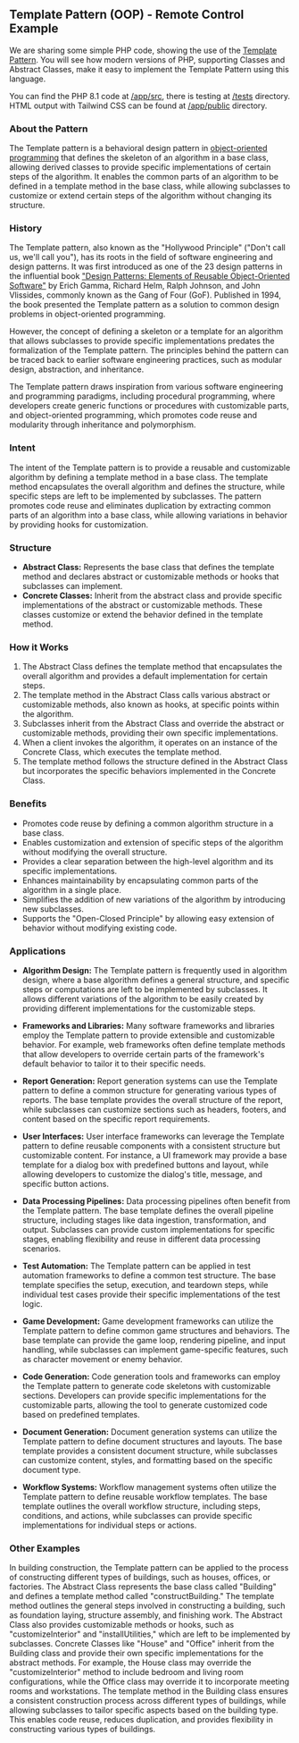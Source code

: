 ## Template Pattern (OOP) - Remote Control Example

We are sharing some simple PHP code, showing the use of
the [Template Pattern](https://en.wikipedia.org/wiki/Template_method_pattern). You will see how modern
versions of PHP, supporting Classes and Abstract Classes, make it easy to implement the Template Pattern using this
language.

You can find the PHP 8.1 code
at [/app/src](https://github.com/harryrampr/OPP_Template_Pattern-Caffeine_Beverages_Example/tree/master/app/src), there
is testing
at [/tests](https://github.com/harryrampr/OPP_Template_Pattern-Caffeine_Beverages_Example/tree/master/app/tests)
directory. HTML output with Tailwind CSS can be found
at [/app/public](https://github.com/harryrampr/OPP_Template_Pattern-Caffeine_Beverages_Example/tree/master/app/public)
directory.

### About the Pattern

The Template pattern is a behavioral design pattern
in [object-oriented programming](https://en.wikipedia.org/wiki/Object-oriented_programming) that defines the skeleton of
an algorithm in a base class, allowing derived classes to provide specific implementations of certain steps of the
algorithm. It enables the common parts of an algorithm to be defined in a template method in the base class, while
allowing subclasses to customize or extend certain steps of the algorithm without changing its structure.

### History

The Template pattern, also known as the "Hollywood Principle" ("Don't call us, we'll call you"), has its roots in the
field of software engineering and design patterns. It was first introduced as one of the 23 design patterns in the
influential
book ["Design Patterns: Elements of Reusable Object-Oriented Software"](https://en.wikipedia.org/wiki/Design_Patterns)
by Erich Gamma, Richard Helm, Ralph Johnson, and John Vlissides, commonly known as the Gang of Four (GoF). Published in
1994, the book presented the Template pattern as a solution to common design problems in object-oriented programming.

However, the concept of defining a skeleton or a template for an algorithm that allows subclasses to provide specific
implementations predates the formalization of the Template pattern. The principles behind the pattern can be traced back
to earlier software engineering practices, such as modular design, abstraction, and inheritance.

The Template pattern draws inspiration from various software engineering and programming paradigms, including procedural
programming, where developers create generic functions or procedures with customizable parts, and object-oriented
programming, which promotes code reuse and modularity through inheritance and polymorphism.

### Intent

The intent of the Template pattern is to provide a reusable and customizable algorithm by defining a template method in
a base class. The template method encapsulates the overall algorithm and defines the structure, while specific steps are
left to be implemented by subclasses. The pattern promotes code reuse and eliminates duplication by extracting common
parts of an algorithm into a base class, while allowing variations in behavior by providing hooks for customization.

### Structure

- **Abstract Class:** Represents the base class that defines the template method and declares abstract or customizable
  methods or hooks that subclasses can implement.
- **Concrete Classes:** Inherit from the abstract class and provide specific implementations of the abstract or
  customizable methods. These classes customize or extend the behavior defined in the template method.

### How it Works

1. The Abstract Class defines the template method that encapsulates the overall algorithm and provides a default
   implementation for certain steps.
2. The template method in the Abstract Class calls various abstract or customizable methods, also known as hooks, at
   specific points within the algorithm.
3. Subclasses inherit from the Abstract Class and override the abstract or customizable methods, providing their own
   specific implementations.
4. When a client invokes the algorithm, it operates on an instance of the Concrete Class, which executes the template
   method.
5. The template method follows the structure defined in the Abstract Class but incorporates the specific behaviors
   implemented in the Concrete Class.

### Benefits

- Promotes code reuse by defining a common algorithm structure in a base class.
- Enables customization and extension of specific steps of the algorithm without modifying the overall structure.
- Provides a clear separation between the high-level algorithm and its specific implementations.
- Enhances maintainability by encapsulating common parts of the algorithm in a single place.
- Simplifies the addition of new variations of the algorithm by introducing new subclasses.
- Supports the "Open-Closed Principle" by allowing easy extension of behavior without modifying existing code.

### Applications

- **Algorithm Design:** The Template pattern is frequently used in algorithm design, where a base algorithm defines a
  general structure, and specific steps or computations are left to be implemented by subclasses. It allows different
  variations of the algorithm to be easily created by providing different implementations for the customizable steps.

- **Frameworks and Libraries:** Many software frameworks and libraries employ the Template pattern to provide extensible
  and customizable behavior. For example, web frameworks often define template methods that allow developers to override
  certain parts of the framework's default behavior to tailor it to their specific needs.

- **Report Generation:** Report generation systems can use the Template pattern to define a common structure for
  generating various types of reports. The base template provides the overall structure of the report, while subclasses
  can customize sections such as headers, footers, and content based on the specific report requirements.

- **User Interfaces:** User interface frameworks can leverage the Template pattern to define reusable components with a
  consistent structure but customizable content. For instance, a UI framework may provide a base template for a dialog
  box with predefined buttons and layout, while allowing developers to customize the dialog's title, message, and
  specific button actions.

- **Data Processing Pipelines:** Data processing pipelines often benefit from the Template pattern. The base template
  defines the overall pipeline structure, including stages like data ingestion, transformation, and output. Subclasses
  can provide custom implementations for specific stages, enabling flexibility and reuse in different data processing
  scenarios.

- **Test Automation:** The Template pattern can be applied in test automation frameworks to define a common test
  structure. The base template specifies the setup, execution, and teardown steps, while individual test cases provide
  their specific implementations of the test logic.

- **Game Development:** Game development frameworks can utilize the Template pattern to define common game structures
  and behaviors. The base template can provide the game loop, rendering pipeline, and input handling, while subclasses
  can implement game-specific features, such as character movement or enemy behavior.

- **Code Generation:** Code generation tools and frameworks can employ the Template pattern to generate code skeletons
  with customizable sections. Developers can provide specific implementations for the customizable parts, allowing the
  tool to generate customized code based on predefined templates.

- **Document Generation:** Document generation systems can utilize the Template pattern to define document structures
  and layouts. The base template provides a consistent document structure, while subclasses can customize content,
  styles, and formatting based on the specific document type.

- **Workflow Systems:** Workflow management systems often utilize the Template pattern to define reusable workflow
  templates. The base template outlines the overall workflow structure, including steps, conditions, and actions, while
  subclasses can provide specific implementations for individual steps or actions.

### Other Examples

In building construction, the Template pattern can be applied to the process of constructing different types of
buildings, such as houses, offices, or factories. The Abstract Class represents the base class called "Building" and
defines a template method called "constructBuilding." The template method outlines the general steps involved in
constructing a building, such as foundation laying, structure assembly, and finishing work. The Abstract Class also
provides customizable methods or hooks, such as "customizeInterior" and "installUtilities," which are left to be
implemented by subclasses. Concrete Classes like "House" and "Office" inherit from the Building class and provide their
own specific implementations for the abstract methods. For example, the House class may override the "customizeInterior"
method to include bedroom and living room configurations, while the Office class may override it to incorporate meeting
rooms and workstations. The template method in the Building class ensures a consistent construction process across
different types of buildings, while allowing subclasses to tailor specific aspects based on the building type. This
enables code reuse, reduces duplication, and provides flexibility in constructing various types of buildings.